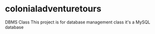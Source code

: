 # colonialadventuretours
DBMS Class
This project is for database management class it's a MySQL database
